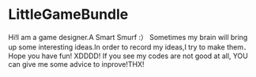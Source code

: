 # LittleGameBundle
Hi!I am a game designer.A Smart Smurf :）
Sometimes my brain will bring up some interesting ideas.In order to record my ideas,I try to make them．
Hope you have fun! XDDDD!
If you see my codes are not good at all, YOU can give me some advice to inprove!THX!
